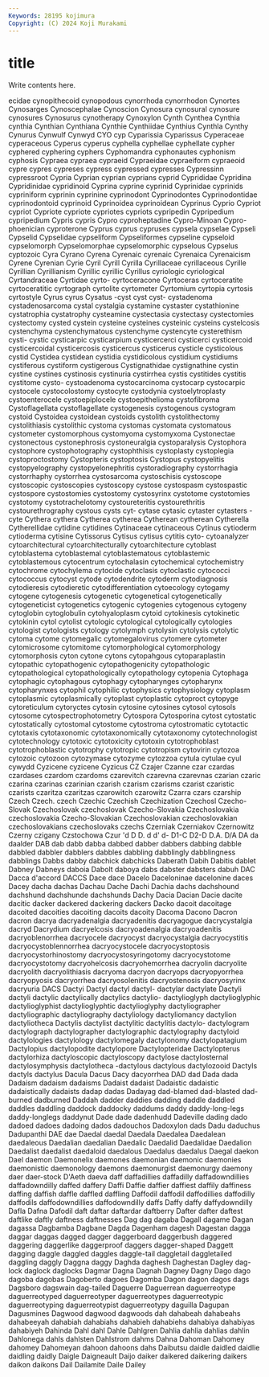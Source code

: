 ```yaml
---
Keywords: 28195 kojimura
Copyright: (C) 2024 Koji Murakami
---
```


# title

Write contents here.



ecidae cynopithecoid cynopodous cynorrhoda cynorrhodon Cynortes
Cynosarges Cynoscephalae Cynoscion Cynosura cynosural cynosure cynosures Cynosurus cynotherapy Cynoxylon
Cynth Cynthea Cynthia cynthia Cynthian Cynthiana Cynthie Cynthiidae Cynthius Cynthla
Cynthy Cynurus Cynwulf Cynwyd CYO cyp Cyparissia Cyparissus Cyperaceae cyperaceous
Cyperus cyperus cyphella cyphellae cyphellate cypher cyphered cyphering cyphers Cyphomandra
cyphonautes cyphonism cyphosis Cypraea cypraea cypraeid Cypraeidae cypraeiform cypraeoid cypre
cypres cypreses cypress cypressed cypresses Cypressinn cypressroot Cypria Cyprian cyprian
cyprians cyprid Cyprididae Cypridina Cypridinidae cypridinoid Cyprina cyprine cyprinid Cyprinidae
cyprinids cypriniform cyprinin cyprinine cyprinodont Cyprinodontes Cyprinodontidae cyprinodontoid cyprinoid Cyprinoidea
cyprinoidean Cyprinus Cyprio Cypriot cypriot Cypriote cypriote cypriotes cypriots cypripedin
Cypripedium cypripedium Cypris cypris Cypro cyproheptadine Cypro-Minoan Cypro-phoenician cyproterone Cyprus
cyprus cypruses cypsela cypselae Cypseli Cypselid Cypselidae cypseliform Cypseliformes cypseline
cypseloid cypselomorph Cypselomorphae cypselomorphic cypselous Cypselus cyptozoic Cyra Cyrano Cyrena
Cyrenaic cyrenaic Cyrenaica Cyrenaicism Cyrene Cyrenian Cyrie Cyril Cyrill Cyrilla
Cyrillaceae cyrillaceous Cyrille Cyrillian Cyrillianism Cyrillic cyrillic Cyrillus cyriologic cyriological
Cyrtandraceae Cyrtidae cyrto- cyrtoceracone Cyrtoceras cyrtoceratite cyrtoceratitic cyrtograph cyrtolite cyrtometer
Cyrtomium cyrtopia cyrtosis cyrtostyle Cyrus cyrus Cysatus -cyst cyst cyst-
cystadenoma cystadenosarcoma cystal cystalgia cystamine cystaster cystathionine cystatrophia cystatrophy cysteamine
cystectasia cystectasy cystectomies cystectomy cysted cystein cysteine cysteines cysteinic cysteins
cystelcosis cystenchyma cystenchymatous cystenchyme cystencyte cysterethism cysti- cystic cysticarpic cysticarpium
cysticercerci cysticerci cysticercoid cysticercoidal cysticercosis cysticercus cysticerus cysticle cysticolous cystid
Cystidea cystidean cystidia cystidicolous cystidium cystidiums cystiferous cystiform cystigerous Cystignathidae
cystignathine cystin cystine cystines cystinosis cystinuria cystirrhea cystis cystitides cystitis
cystitome cysto- cystoadenoma cystocarcinoma cystocarp cystocarpic cystocele cystocolostomy cystocyte cystodynia
cystoelytroplasty cystoenterocele cystoepiplocele cystoepithelioma cystofibroma Cystoflagellata cystoflagellate cystogenesis cystogenous cystogram
cystoid Cystoidea cystoidean cystoids cystolith cystolithectomy cystolithiasis cystolithic cystoma cystomas
cystomata cystomatous cystometer cystomorphous cystomyoma cystomyxoma Cystonectae cystonectous cystonephrosis cystoneuralgia
cystoparalysis Cystophora cystophore cystophotography cystophthisis cystoplasty cystoplegia cystoproctostomy Cystopteris cystoptosis
Cystopus cystopyelitis cystopyelography cystopyelonephritis cystoradiography cystorrhagia cystorrhaphy cystorrhea cystosarcoma cystoschisis
cystoscope cystoscopic cystoscopies cystoscopy cystose cystospasm cystospastic cystospore cystostomies cystostomy
cystosyrinx cystotome cystotomies cystotomy cystotrachelotomy cystoureteritis cystourethritis cystourethrography cystous cysts
cyt- cytase cytasic cytaster cytasters -cyte Cythera cythera Cytherea cytherea
Cytherean cytherean Cytherella Cytherellidae cytidine cytidines Cytinaceae cytinaceous Cytinus cytioderm
cytioderma cytisine Cytissorus Cytisus cytisus cytitis cyto- cytoanalyzer cytoarchitectural cytoarchitecturally
cytoarchitecture cytoblast cytoblastema cytoblastemal cytoblastematous cytoblastemic cytoblastemous cytocentrum cytochalasin cytochemical
cytochemistry cytochrome cytochylema cytocide cytoclasis cytoclastic cytococci cytococcus cytocyst cytode
cytodendrite cytoderm cytodiagnosis cytodieresis cytodieretic cytodifferentiation cytoecology cytogamy cytogene cytogenesis
cytogenetic cytogenetical cytogenetically cytogeneticist cytogenetics cytogenic cytogenies cytogenous cytogeny cytoglobin
cytoglobulin cytohyaloplasm cytoid cytokinesis cytokinetic cytokinin cytol cytolist cytologic cytological
cytologically cytologies cytologist cytologists cytology cytolymph cytolysin cytolysis cytolytic cytoma
cytome cytomegalic cytomegalovirus cytomere cytometer cytomicrosome cytomitome cytomorphological cytomorphology cytomorphosis
cyton cytone cytons cytopahgous cytoparaplastin cytopathic cytopathogenic cytopathogenicity cytopathologic cytopathological
cytopathologically cytopathology cytopenia Cytophaga cytophagic cytophagous cytophagy cytopharynges cytopharynx cytopharynxes
cytophil cytophilic cytophysics cytophysiology cytoplasm cytoplasmic cytoplasmically cytoplast cytoplastic cytoproct
cytopyge cytoreticulum cytoryctes cytosin cytosine cytosines cytosol cytosols cytosome cytospectrophotometry
Cytospora Cytosporina cytost cytostatic cytostatically cytostomal cytostome cytostroma cytostromatic cytotactic
cytotaxis cytotaxonomic cytotaxonomically cytotaxonomy cytotechnologist cytotechnology cytotoxic cytotoxicity cytotoxin cytotrophoblast
cytotrophoblastic cytotrophy cytotropic cytotropism cytovirin cytozoa cytozoic cytozoon cytozymase cytozyme
cytozzoa cytula cytulae cyul cywydd Cyzicene cyzicene Cyzicus CZ Czajer
Czanne czar czardas czardases czardom czardoms czarevitch czarevna czarevnas czarian
czaric czarina czarinas czarinian czarish czarism czarisms czarist czaristic czarists
czaritza czaritzas czarowitch czarowitz Czarra czars czarship Czech Czech. czech
Czechic Czechish Czechization Czechosl Czecho-Slovak Czechoslovak czechoslovak Czecho-Slovakia Czechoslovakia czechoslovakia
Czecho-Slovakian Czechoslovakian czechoslovakian czechoslovakians czechoslovaks czechs Czerniak Czerniakov Czernowitz Czerny
czigany Czstochowa Czur 'd D D. d d' d- D1-C
D2-D D.A. D/A DA da daalder DAB dab dabb dabba
dabbed dabber dabbers dabbing dabble dabbled dabbler dabblers dabbles dabbling
dabblingly dabblingness dabblings Dabbs dabby dabchick dabchicks Daberath Dabih Dabitis
dablet Dabney Dabneys daboia Dabolt daboya dabs dabster dabsters dabuh
DAC Dacca d'accord DACCS Dace dace Dacelo Daceloninae dacelonine daces
Dacey dacha dachas Dachau Dache Dachi Dachia dachs dachshound dachshund
dachshunde dachshunds Dachy Dacia Dacian Dacie dacite dacitic dacker dackered
dackering dackers Dacko dacoit dacoitage dacoited dacoities dacoiting dacoits dacoity
Dacoma Dacono Dacron dacron dacrya dacryadenalgia dacryadenitis dacryagogue dacrycystalgia dacryd
Dacrydium dacryelcosis dacryoadenalgia dacryoadenitis dacryoblenorrhea dacryocele dacryocyst dacryocystalgia dacryocystitis dacryocystoblennorrhea
dacryocystocele dacryocystoptosis dacryocystorhinostomy dacryocystosyringotomy dacryocystotome dacryocystotomy dacryohelcosis dacryohemorrhea dacryolin dacryolite
dacryolith dacryolithiasis dacryoma dacryon dacryops dacryopyorrhea dacryopyosis dacryorrhea dacryosolenitis dacryostenosis
dacryosyrinx dacryuria DACS Dactyi Dactyl dactyl dactyl- dactylar dactylate Dactyli
dactyli dactylic dactylically dactylics dactylio- dactylioglyph dactylioglyphic dactylioglyphist dactylioglyphtic dactylioglyphy
dactyliographer dactyliographic dactyliography dactyliology dactyliomancy dactylion dactyliotheca Dactylis dactylist dactylitic
dactylitis dactylo- dactylogram dactylograph dactylographer dactylographic dactylography dactyloid dactylologies dactylology
dactylomegaly dactylonomy dactylopatagium Dactylopius dactylopodite dactylopore Dactylopteridae Dactylopterus dactylorhiza dactyloscopic
dactyloscopy dactylose dactylosternal dactylosymphysis dactylotheca -dactylous dactylous dactylozooid Dactyls dactyls
dactylus Dacula Dacus Dacy dacyorrhea DAD dad Dada dada Dadaism
dadaism dadaisms Dadaist dadaist Dadaistic dadaistic dadaistically dadaists dadap dadas
Dadayag dad-blamed dad-blasted dad-burned dadburned Daddah dadder daddies dadding daddle
daddled daddles daddling daddock daddocky daddums daddy daddy-long-legs daddy-longlegs daddynut
Dade dade dadenhudd Dadeville dading dado dadoed dadoes dadoing dados
dadouchos Dadoxylon dads Dadu daduchus Dadupanthi DAE dae Daedal daedal
Daedala Daedalea Daedalean daedaleous Daedalian daedalian Daedalic Daedalid Daedalidae Daedalion
Daedalist daedalist daedaloid daedalous Daedalus daedalus Daegal daekon Dael daemon
Daemonelix daemones daemonian daemonic daemonies daemonistic daemonology daemons daemonurgist daemonurgy
daemony daer daer-stock D'Aeth daeva daff daffadillies daffadilly daffadowndillies daffadowndilly
daffed daffery Daffi Daffie daffier daffiest daffily daffiness daffing daffish
daffle daffled daffling Daffodil daffodil daffodillies daffodilly daffodils daffodowndillies daffodowndilly
daffs Daffy daffy daffydowndilly Dafla Dafna Dafodil daft daftar daftardar
daftberry Dafter dafter daftest daftlike daftly daftness daftnesses Dag dag
dagaba Dagall dagame Dagan dagassa Dagbamba Dagbane Dagda Dagenham dagesh
Dagestan dagga daggar daggas dagged dagger daggerboard daggerbush daggered daggering
daggerlike daggerproof daggers dagger-shaped Daggett dagging daggle daggled daggles daggle-tail
daggletail daggletailed daggling daggly Daggna daggy Daghda daghesh Daghestan Dagley
dag-lock daglock daglocks Dagmar Dagna Dagnah Dagney Dagny Dago dago
dagoba dagobas Dagoberto dagoes Dagomba Dagon dagon dagos dags Dagsboro
dagswain dag-tailed Daguerre Daguerrean daguerreotype daguerreotyped daguerreotyper daguerreotypes daguerreotypic daguerreotyping
daguerreotypist daguerreotypy daguilla Dagupan Dagusmines Dagwood dagwood dagwoods dah dahabeah
dahabeahs dahabeeyah dahabiah dahabiahs dahabieh dahabiehs dahabiya dahabiyas dahabiyeh Dahinda
Dahl dahl Dahle Dahlgren Dahlia dahlia dahlias dahlin Dahlonega dahls
dahlsten Dahlstrom dahms Dahna Dahoman Dahomey dahomey Dahomeyan dahoon dahoons
dahs Daibutsu daidle daidled daidlie daidling daidly Daigle Daigneault Daijo
daiker daikered daikering daikers daikon daikons Dail Dailamite Daile Dailey
